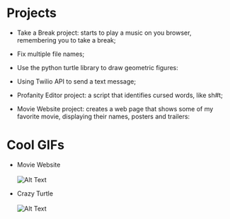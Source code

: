 Projects
===

+ Take a Break project: starts to play a music on you browser, remembering you to take a break;

+ Fix multiple file names;

+ Use the python turtle library to draw geometric figures:

+ Using Twilio API to send a text message;

+ Profanity Editor project: a script that identifies cursed words, like sh#t;

+ Movie Website project: creates a web page that shows some of my favorite movie, displaying their names, posters and trailers:


Cool GIFs
===
+ Movie Website
<br><br>
 ![Alt Text](https://media.giphy.com/media/7JKxadfcMVz47zqyDx/giphy.gif)


+ Crazy Turtle
 <br><br>
 ![Alt Text](https://media.giphy.com/media/jaW7PWUTfs1PVzhXHN/giphy.gif)
